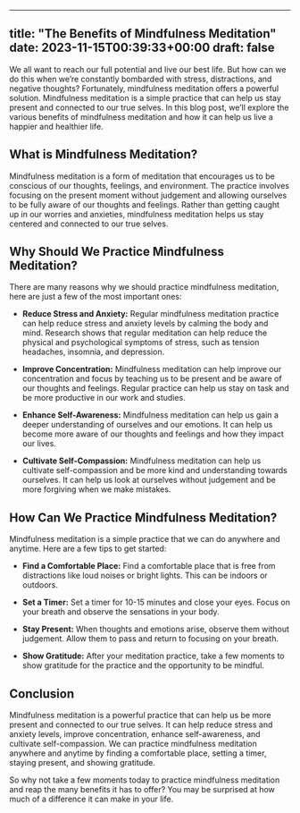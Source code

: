 
---
title: "The Benefits of Mindfulness Meditation"
date: 2023-11-15T00:39:33+00:00
draft: false
---

We all want to reach our full potential and live our best life. But how can we do this when we’re constantly bombarded with stress, distractions, and negative thoughts? Fortunately, mindfulness meditation offers a powerful solution. Mindfulness meditation is a simple practice that can help us stay present and connected to our true selves. In this blog post, we’ll explore the various benefits of mindfulness meditation and how it can help us live a happier and healthier life. 

## What is Mindfulness Meditation?

Mindfulness meditation is a form of meditation that encourages us to be conscious of our thoughts, feelings, and environment. The practice involves focusing on the present moment without judgement and allowing ourselves to be fully aware of our thoughts and feelings. Rather than getting caught up in our worries and anxieties, mindfulness meditation helps us stay centered and connected to our true selves. 

## Why Should We Practice Mindfulness Meditation?

There are many reasons why we should practice mindfulness meditation, here are just a few of the most important ones: 

- **Reduce Stress and Anxiety:** Regular mindfulness meditation practice can help reduce stress and anxiety levels by calming the body and mind. Research shows that regular meditation can help reduce the physical and psychological symptoms of stress, such as tension headaches, insomnia, and depression. 

- **Improve Concentration:** Mindfulness meditation can help improve our concentration and focus by teaching us to be present and be aware of our thoughts and feelings. Regular practice can help us stay on task and be more productive in our work and studies. 

- **Enhance Self-Awareness:** Mindfulness meditation can help us gain a deeper understanding of ourselves and our emotions. It can help us become more aware of our thoughts and feelings and how they impact our lives. 

- **Cultivate Self-Compassion:** Mindfulness meditation can help us cultivate self-compassion and be more kind and understanding towards ourselves. It can help us look at ourselves without judgement and be more forgiving when we make mistakes. 

## How Can We Practice Mindfulness Meditation?

Mindfulness meditation is a simple practice that we can do anywhere and anytime. Here are a few tips to get started: 

- **Find a Comfortable Place:** Find a comfortable place that is free from distractions like loud noises or bright lights. This can be indoors or outdoors. 

- **Set a Timer:** Set a timer for 10-15 minutes and close your eyes. Focus on your breath and observe the sensations in your body. 

- **Stay Present:** When thoughts and emotions arise, observe them without judgement. Allow them to pass and return to focusing on your breath. 

- **Show Gratitude:** After your meditation practice, take a few moments to show gratitude for the practice and the opportunity to be mindful. 

## Conclusion

Mindfulness meditation is a powerful practice that can help us be more present and connected to our true selves. It can help reduce stress and anxiety levels, improve concentration, enhance self-awareness, and cultivate self-compassion. We can practice mindfulness meditation anywhere and anytime by finding a comfortable place, setting a timer, staying present, and showing gratitude. 

So why not take a few moments today to practice mindfulness meditation and reap the many benefits it has to offer? You may be surprised at how much of a difference it can make in your life.